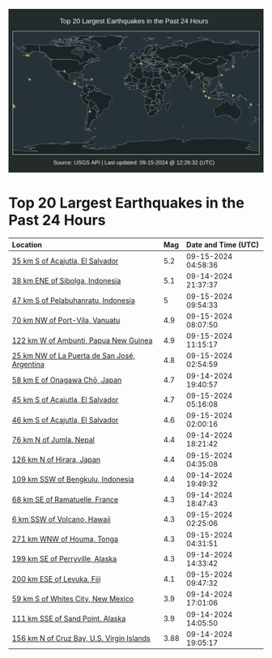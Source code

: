 ![Map](./map.png)

# Top 20 Largest Earthquakes in the Past 24 Hours

| Location | Mag | Date and Time (UTC) |
|:---|:---|:---|
| [35 km S of Acajutla, El Salvador](https://earthquake.usgs.gov/earthquakes/eventpage/us7000ndx1) | 5.2 | 09-15-2024 04:58:36 |
| [38 km ENE of Sibolga, Indonesia](https://earthquake.usgs.gov/earthquakes/eventpage/us7000ndur) | 5.1 | 09-14-2024 21:37:37 |
| [47 km S of Pelabuhanratu, Indonesia](https://earthquake.usgs.gov/earthquakes/eventpage/us7000ne03) | 5 | 09-15-2024 09:54:33 |
| [70 km NW of Port-Vila, Vanuatu](https://earthquake.usgs.gov/earthquakes/eventpage/us7000ndzi) | 4.9 | 09-15-2024 08:07:50 |
| [122 km W of Ambunti, Papua New Guinea](https://earthquake.usgs.gov/earthquakes/eventpage/us7000ne10) | 4.9 | 09-15-2024 11:15:17 |
| [25 km NW of La Puerta de San José, Argentina](https://earthquake.usgs.gov/earthquakes/eventpage/us7000ndvy) | 4.8 | 09-15-2024 02:54:59 |
| [58 km E of Onagawa Chō, Japan](https://earthquake.usgs.gov/earthquakes/eventpage/us7000nduc) | 4.7 | 09-14-2024 19:40:57 |
| [45 km S of Acajutla, El Salvador](https://earthquake.usgs.gov/earthquakes/eventpage/us7000ndxj) | 4.7 | 09-15-2024 05:16:08 |
| [46 km S of Acajutla, El Salvador](https://earthquake.usgs.gov/earthquakes/eventpage/us7000ndvl) | 4.6 | 09-15-2024 02:00:16 |
| [76 km N of Jumla, Nepal](https://earthquake.usgs.gov/earthquakes/eventpage/us7000ndu2) | 4.4 | 09-14-2024 18:21:42 |
| [126 km N of Hirara, Japan](https://earthquake.usgs.gov/earthquakes/eventpage/us7000ndwr) | 4.4 | 09-15-2024 04:35:08 |
| [109 km SSW of Bengkulu, Indonesia](https://earthquake.usgs.gov/earthquakes/eventpage/us7000ndue) | 4.4 | 09-14-2024 19:49:32 |
| [68 km SE of Ramatuelle, France](https://earthquake.usgs.gov/earthquakes/eventpage/us7000ndu7) | 4.3 | 09-14-2024 18:47:43 |
| [6 km SSW of Volcano, Hawaii](https://earthquake.usgs.gov/earthquakes/eventpage/hv74460211) | 4.3 | 09-15-2024 02:25:06 |
| [271 km WNW of Houma, Tonga](https://earthquake.usgs.gov/earthquakes/eventpage/us7000ndwt) | 4.3 | 09-15-2024 04:31:51 |
| [199 km SE of Perryville, Alaska](https://earthquake.usgs.gov/earthquakes/eventpage/ak024bux6req) | 4.3 | 09-14-2024 14:33:42 |
| [200 km ESE of Levuka, Fiji](https://earthquake.usgs.gov/earthquakes/eventpage/us7000ne02) | 4.1 | 09-15-2024 09:47:32 |
| [59 km S of Whites City, New Mexico](https://earthquake.usgs.gov/earthquakes/eventpage/tx2024scvz) | 3.9 | 09-14-2024 17:01:06 |
| [111 km SSE of Sand Point, Alaska](https://earthquake.usgs.gov/earthquakes/eventpage/us7000ndsq) | 3.9 | 09-14-2024 14:05:50 |
| [156 km N of Cruz Bay, U.S. Virgin Islands](https://earthquake.usgs.gov/earthquakes/eventpage/pr2024258000) | 3.88 | 09-14-2024 19:05:17 |
